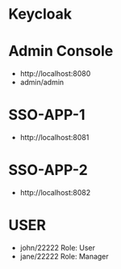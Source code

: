 # Keycloak

# Admin Console

- http://localhost:8080
- admin/admin

# SSO-APP-1

- http://localhost:8081

# SSO-APP-2

- http://localhost:8082

# USER

- john/22222 Role: User
- jane/22222 Role: Manager
